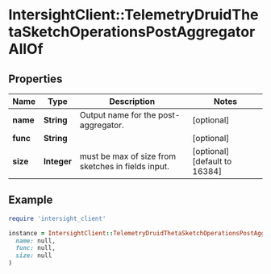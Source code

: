 # IntersightClient::TelemetryDruidThetaSketchOperationsPostAggregatorAllOf

## Properties

| Name | Type | Description | Notes |
| ---- | ---- | ----------- | ----- |
| **name** | **String** | Output name for the post-aggregator. | [optional] |
| **func** | **String** |  | [optional] |
| **size** | **Integer** | must be max of size from sketches in fields input. | [optional][default to 16384] |

## Example

```ruby
require 'intersight_client'

instance = IntersightClient::TelemetryDruidThetaSketchOperationsPostAggregatorAllOf.new(
  name: null,
  func: null,
  size: null
)
```

